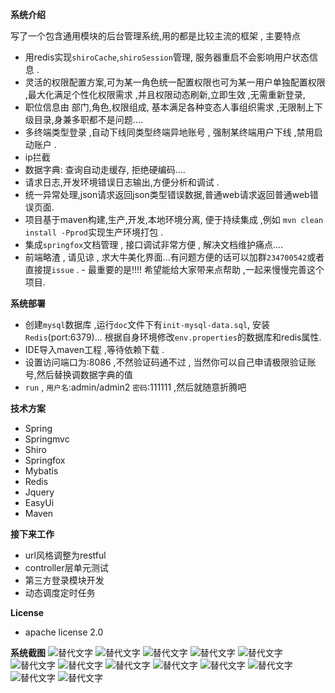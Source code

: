 **系统介绍**

写了一个包含通用模块的后台管理系统,用的都是比较主流的框架 , 主要特点

- 用redis实现`shiroCache`,`shiroSession`管理, 服务器重启不会影响用户状态信息 .
- 灵活的权限配置方案,可为某一角色统一配置权限也可为某一用户单独配置权限 ,最大化满足个性化权限需求 ,并且权限动态刷新,立即生效 ,无需重新登录,
-  职位信息由 部门,角色,权限组成, 基本满足各种变态人事组织需求 ,无限制上下级目录,身兼多职都不是问题....
- 多终端类型登录 ,自动下线同类型终端异地账号 , 强制某终端用户下线 ,禁用启动账户 .
- ip拦截
- 数据字典: 查询自动走缓存, 拒绝硬编码....
- 请求日志,开发环境错误日志输出,方便分析和调试 .
- 统一异常处理,json请求返回json类型错误数据,普通web请求返回普通web错误页面.
- 项目基于maven构建,生产,开发,本地环境分离, 便于持续集成 ,例如 `mvn clean install -Pprod`实现生产环境打包 .
- 集成`springfox`文档管理 , 接口调试非常方便 , 解决文档维护痛点....
- 前端略渣 , 请见谅 , 求大牛美化界面...有问题方便的话可以加群`234700542`或者直接提`issue` . - 最重要的是!!!! 希望能给大家带来点帮助 ,一起来慢慢完善这个项目.

**系统部署**

- 创建`mysql`数据库 ,运行`doc`文件下有`init-mysql-data.sql`, 安装`Redis`(port:6379)... 根据自身环境修改`env.properties`的数据库和redis属性.
- IDE导入maven工程 ,等待依赖下载 .
- 设置访问端口为:8086 ,不然验证码通不过 , 当然你可以自己申请极限验证账号,然后替换调数据字典的值
- `run` , `用户名`:admin/admin2 `密码`:111111 ,然后就随意折腾吧

**技术方案**

- Spring
- Springmvc
- Shiro
- Springfox
- Mybatis
- Redis
- Jquery
- EasyUi
- Maven

**接下来工作**

- url风格调整为restful
- controller层单元测试
- 第三方登录模块开发
- 动态调度定时任务

**License**

- apache license 2.0


**系统截图**
![替代文字](http://p1.bqimg.com/4851/4a6a222a29b1d4c1.png)
![替代文字](http://p1.bqimg.com/4851/6a30506afe02caa2.png)
![替代文字](http://p1.bqimg.com/4851/9dbcd8135b7b9cb1.png)
![替代文字](http://p1.bqimg.com/4851/afe209af02550a34.png)
![替代文字](http://p1.bqimg.com/4851/66e82ce59fb03549.png)
![替代文字](http://p1.bqimg.com/4851/e24fef8561511726.png)
![替代文字](http://p1.bqimg.com/4851/db2808f33d551d37.png)
![替代文字](http://p1.bqimg.com/4851/9cc5071731aa3c18.png)
![替代文字](http://p1.bqimg.com/4851/62293ece6299db68.png)
![替代文字](http://p1.bqimg.com/4851/896e1bc570dd3e45.png)
![替代文字](http://p1.bqimg.com/4851/5755af87a04925cf.png)
![替代文字](http://p1.bqimg.com/4851/7096c16da9922919.png)
![替代文字](http://p1.bqimg.com/4851/9513db5d2381aa20.png)


